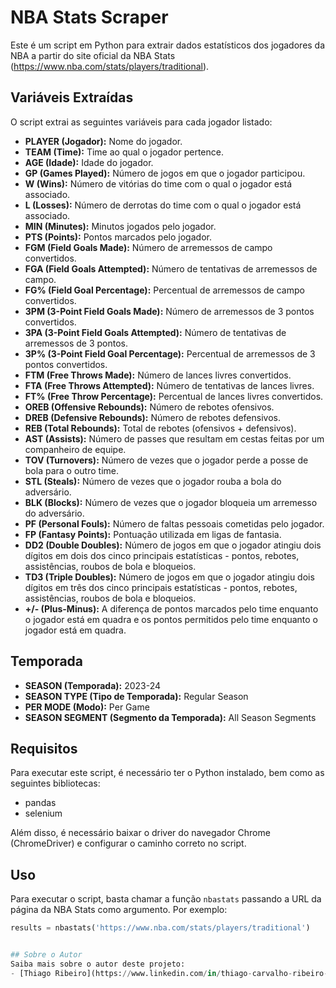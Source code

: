 # NBA Stats Scraper

Este é um script em Python para extrair dados estatísticos dos jogadores da NBA a partir do site oficial da NBA Stats (https://www.nba.com/stats/players/traditional).

## Variáveis Extraídas

O script extrai as seguintes variáveis para cada jogador listado:

- **PLAYER (Jogador):** Nome do jogador.
- **TEAM (Time):** Time ao qual o jogador pertence.
- **AGE (Idade):** Idade do jogador.
- **GP (Games Played):** Número de jogos em que o jogador participou.
- **W (Wins):** Número de vitórias do time com o qual o jogador está associado.
- **L (Losses):** Número de derrotas do time com o qual o jogador está associado.
- **MIN (Minutes):** Minutos jogados pelo jogador.
- **PTS (Points):** Pontos marcados pelo jogador.
- **FGM (Field Goals Made):** Número de arremessos de campo convertidos.
- **FGA (Field Goals Attempted):** Número de tentativas de arremessos de campo.
- **FG% (Field Goal Percentage):** Percentual de arremessos de campo convertidos.
- **3PM (3-Point Field Goals Made):** Número de arremessos de 3 pontos convertidos.
- **3PA (3-Point Field Goals Attempted):** Número de tentativas de arremessos de 3 pontos.
- **3P% (3-Point Field Goal Percentage):** Percentual de arremessos de 3 pontos convertidos.
- **FTM (Free Throws Made):** Número de lances livres convertidos.
- **FTA (Free Throws Attempted):** Número de tentativas de lances livres.
- **FT% (Free Throw Percentage):** Percentual de lances livres convertidos.
- **OREB (Offensive Rebounds):** Número de rebotes ofensivos.
- **DREB (Defensive Rebounds):** Número de rebotes defensivos.
- **REB (Total Rebounds):** Total de rebotes (ofensivos + defensivos).
- **AST (Assists):** Número de passes que resultam em cestas feitas por um companheiro de equipe.
- **TOV (Turnovers):** Número de vezes que o jogador perde a posse de bola para o outro time.
- **STL (Steals):** Número de vezes que o jogador rouba a bola do adversário.
- **BLK (Blocks):** Número de vezes que o jogador bloqueia um arremesso do adversário.
- **PF (Personal Fouls):** Número de faltas pessoais cometidas pelo jogador.
- **FP (Fantasy Points):** Pontuação utilizada em ligas de fantasia.
- **DD2 (Double Doubles):** Número de jogos em que o jogador atingiu dois dígitos em dois dos cinco principais estatísticas - pontos, rebotes, assistências, roubos de bola e bloqueios.
- **TD3 (Triple Doubles):** Número de jogos em que o jogador atingiu dois dígitos em três dos cinco principais estatísticas - pontos, rebotes, assistências, roubos de bola e bloqueios.
- **+/- (Plus-Minus):** A diferença de pontos marcados pelo time enquanto o jogador está em quadra e os pontos permitidos pelo time enquanto o jogador está em quadra.

## Temporada

- **SEASON (Temporada):** 2023-24
- **SEASON TYPE (Tipo de Temporada):** Regular Season
- **PER MODE (Modo):** Per Game
- **SEASON SEGMENT (Segmento da Temporada):** All Season Segments

## Requisitos

Para executar este script, é necessário ter o Python instalado, bem como as seguintes bibliotecas:

- pandas
- selenium

Além disso, é necessário baixar o driver do navegador Chrome (ChromeDriver) e configurar o caminho correto no script.

## Uso

Para executar o script, basta chamar a função `nbastats` passando a URL da página da NBA Stats como argumento. Por exemplo:

```python
results = nbastats('https://www.nba.com/stats/players/traditional')


## Sobre o Autor
Saiba mais sobre o autor deste projeto:
- [Thiago Ribeiro](https://www.linkedin.com/in/thiago-carvalho-ribeiro-a7ba64208/)

